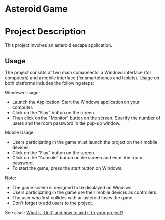 # Asteroid Game

# Project Description

This project involves an asteroid escape application.

## Usage

The project consists of two main components: a Windows interface (for computers) and a mobile interface (for smartphones and tablets). Usage on both platforms includes the following steps:

Windows Usage:

  - Launch the Application: Start the Windows application on your computer.
  - Click on the "Play" button on the screen.
  - Then click on the "Monitor" button on the screen. Specify the number of users and the room password in the pop-up window.

Mobile Usage:

  - Users participating in the game must launch the project on their mobile devices.
  - Click on the "Play" button on the screen.
  - Click on the "Console" button on the screen and enter the room password.
  - To start the game, press the start button on Windows.

Note:
  - The game screen is designed to be displayed on Windows.
  - Users participating in the game use their mobile devices as controllers.
  - The user who first collides with an asteroid loses the game.
  - Don't forget to add users to the project.


See also : [What is 'Unit' and how to add it to your project?](https://www.docs.clomosy.com/index.php/TclUnit "TclUnit")